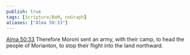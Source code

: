 ```yaml
---
publish: true
tags: [Scripture/BoM, noGraph]
aliases: ["Alma 50:33"]
---
```

[Alma 50:33](https://churchofjesuschrist.org/study/scriptures/bofm/alma/50?lang=eng&id=p33#p33) Therefore Moroni sent an army, with their camp, to head the people of Morianton, to stop their flight into the land northward.
